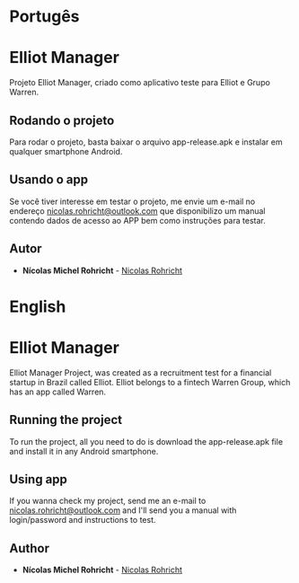 # Portugês

# Elliot Manager

Projeto Elliot Manager, criado como aplicativo teste para Elliot e Grupo Warren.

## Rodando o projeto

Para rodar o projeto, basta baixar o arquivo app-release.apk e instalar em qualquer smartphone Android.

## Usando o app

Se você tiver interesse em testar o projeto, me envie um e-mail no endereço nicolas.rohricht@outlook.com que disponibilizo um manual contendo dados de acesso ao APP bem como instruções para testar.

## Autor

* **Nícolas Michel Rohricht** - [Nicolas Rohricht](https://github.com/nicolas-rohricht)

# English

# Elliot Manager

Elliot Manager Project, was created as a recruitment test for a financial startup in Brazil called Elliot. Elliot belongs to a fintech Warren Group, which has an app called Warren.

## Running the project

To run the project, all you need to do is download the app-release.apk file and install it in any Android smartphone.

## Using app

If you wanna check my project, send me an e-mail to nicolas.rohricht@outlook.com and I'll send you a manual with login/password and instructions to test.

## Author

* **Nícolas Michel Rohricht** - [Nicolas Rohricht](https://www.linkedin.com/in/n%C3%ADcolas-rohricht-928572109/)

